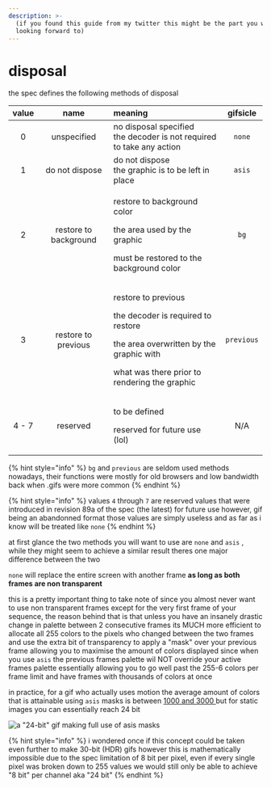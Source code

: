 ```yaml
---
description: >-
  (if you found this guide from my twitter this might be the part you were
  looking forward to)
---
```


# disposal

the spec defines the following methods of disposal

<table>
  <thead>
    <tr>
      <th style="text-align:center">value</th>
      <th style="text-align:center">name</th>
      <th style="text-align:left">meaning</th>
      <th style="text-align:center">gifsicle</th>
    </tr>
  </thead>
  <tbody>
    <tr>
      <td style="text-align:center">0</td>
      <td style="text-align:center">unspecified</td>
      <td style="text-align:left">no disposal specified
        <br />the decoder is not required
        <br />to take any action</td>
      <td style="text-align:center"><code>none</code>
      </td>
    </tr>
    <tr>
      <td style="text-align:center">1</td>
      <td style="text-align:center">do not dispose</td>
      <td style="text-align:left">do not dispose
        <br />the graphic is to be left in place</td>
      <td style="text-align:center"><code>asis</code>
      </td>
    </tr>
    <tr>
      <td style="text-align:center">2</td>
      <td style="text-align:center">restore to background</td>
      <td style="text-align:left">
        <p>restore to background color</p>
        <p>the area used by the graphic</p>
        <p>must be restored to the background color</p>
      </td>
      <td style="text-align:center"><code>bg</code>
      </td>
    </tr>
    <tr>
      <td style="text-align:center">3</td>
      <td style="text-align:center">restore to previous</td>
      <td style="text-align:left">
        <p>restore to previous</p>
        <p>the decoder is required to restore</p>
        <p>the area overwritten by the graphic with</p>
        <p>what was there prior to rendering the graphic</p>
      </td>
      <td style="text-align:center"><code>previous</code>
      </td>
    </tr>
    <tr>
      <td style="text-align:center">4 - 7</td>
      <td style="text-align:center">reserved</td>
      <td style="text-align:left">
        <p>to be defined</p>
        <p>reserved for future use (lol)</p>
      </td>
      <td style="text-align:center">N/A</td>
    </tr>
  </tbody>
</table>

{% hint style="info" %}
`bg` and `previous` are seldom used methods nowadays, their functions were mostly for old browsers and low bandwidth back when .gifs were more common
{% endhint %}

{% hint style="info" %}
values `4` through `7` are reserved values that were introduced in revision 89a of the spec \(the latest\) for future use however, gif being an abandonned format those values are simply useless and as far as i know will be treated like `none`
{% endhint %}

at first glance the two methods you will want to use are `none` and `asis` , while they might seem to achieve a similar result theres one major difference between the two

`none` will replace the entire screen with another frame **as long as both frames are non transparent**

this is a pretty important thing to take note of since you almost never want to use non transparent frames except for the very first frame of your sequence, the reason behind that is that unless you have an insanely drastic change in palette between 2 consecutive frames its MUCH more efficient to allocate all 255 colors to the pixels who changed between the two frames and use the extra bit of transparency to apply a "mask" over your previous frame allowing you to maximise the amount of colors displayed since when you use `asis` the previous frames palette wil NOT override your active frames palette essentially allowing you to go well past the 255-6 colors per frame limit and have frames with thousands of colors at once

in practice, for a gif who actually uses motion the average amount of colors that is attainable using `asis` masks is between [1000 and 3000 ](https://github.com/xinntao/BasicSR/wiki/How-to-make-high-quality-gif-with-full-%28true%29-color)but for static images you can essentially reach 24 bit

![a &quot;24-bit&quot; gif making full use of asis masks](../.gitbook/assets/24bit.gif)

{% hint style="info" %}
i wondered once if this concept could be taken even further to make 30-bit \(HDR\) gifs however this is mathematically impossible due to the spec limitation of 8 bit per pixel, even if every single pixel was broken down to 255 values we would still only be able to achieve "8 bit" per channel aka "24 bit"
{% endhint %}



